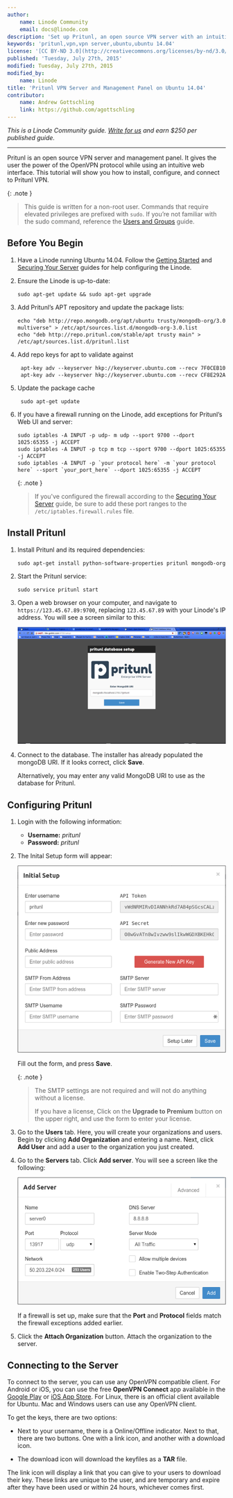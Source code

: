 ```yaml
---
author:
    name: Linode Community
    email: docs@linode.com
description: 'Set up Pritunl, an open source VPN server with an intuitive web interface'
keywords: 'pritunl,vpn,vpn server,ubuntu,ubuntu 14.04'
license: '[CC BY-ND 3.0](http://creativecommons.org/licenses/by-nd/3.0/us/)'
published: 'Tuesday, July 27th, 2015'
modified: Tuesday, July 27th, 2015
modified_by:
    name: Linode
title: 'Pritunl VPN Server and Management Panel on Ubuntu 14.04'
contributor:
    name: Andrew Gottschling
    link: https://github.com/agottschling
---
```


*This is a Linode Community guide. [Write for us](/docs/contribute) and
earn $250 per published guide.*

<hr>

Pritunl is an open source VPN server and management panel. It gives the user the power of the OpenVPN protocol while using an intuitive web interface. This tutorial will show you how to install, configure, and connect to Pritunl VPN.

{: .note }
>
> This guide is written for a non-root user. Commands that require elevated privileges are prefixed with `sudo`. If you’re not familiar with the sudo command, reference the [Users and Groups](/docs/tools-reference/linux-users-and-groups) guide.

## Before You Begin

1.	Have a Linode running Ubuntu 14.04. Follow the [Getting Started](/docs/getting-started) and [Securing Your Server](/docs/security/securing-your-server) guides for help configuring the Linode.

2.	Ensure the Linode is up-to-date:

		sudo apt-get update && sudo apt-get upgrade

3.  Add Pritunl’s APT repository and update the package lists:

		echo "deb http://repo.mongodb.org/apt/ubuntu trusty/mongodb-org/3.0 multiverse" > /etc/apt/sources.list.d/mongodb-org-3.0.list
		echo "deb http://repo.pritunl.com/stable/apt trusty main" > /etc/apt/sources.list.d/pritunl.list
		
4. Add repo keys for apt to validate against

		apt-key adv --keyserver hkp://keyserver.ubuntu.com --recv 7F0CEB10
		apt-key adv --keyserver hkp://keyserver.ubuntu.com --recv CF8E292A
		
5. Update the package cache

		sudo apt-get update

6.	If you have a firewall running on the Linode, add exceptions for Pritunl’s Web UI and server:


        sudo iptables -A INPUT -p udp- m udp --sport 9700 --dport 1025:65355 -j ACCEPT
        sudo iptables -A INPUT -p tcp m tcp --sport 9700 --dport 1025:65355 -j ACCEPT
        sudo iptables -A INPUT -p `your protocol here` -m `your protocol here` --sport `your_port_here` --dport 1025:65355 -j ACCEPT

	{: .note }
	>
	> If you've configured the firewall according to the [Securing Your Server](/docs/security/securing-your-server) guide, be sure to add these port ranges to the `/etc/iptables.firewall.rules` file.

## Install Pritunl

1.  Install Pritunl and its required dependencies:

        sudo apt-get install python-software-properties pritunl mongodb-org

2.  Start the Pritunl service:

		sudo service pritunl start

2.  Open a web browser on your computer, and navigate to `https://123.45.67.89:9700`, replacing `123.45.67.89` with your Linode's IP address. You will see a screen similar to this:

	[![Pritunl DB setup screen](/docs/assets/pritunl-db-setup-resized.png)](/docs/assets/pritunl-db-setup.png)

3.  Connect to the database. The installer has already populated the mongoDB URI. If it looks correct, click **Save**.

	Alternatively, you may enter any valid MongoDB URI to use as the database for Pritunl.

## Configuring Pritunl

1.  Login with the following information:

	- **Username:** *pritunl*
	- **Password:** *pritunl*

2.  The Inital Setup form will appear:

	![Pritunl setup screen](/docs/assets/pritunl-setup.png)

	Fill out the form, and press **Save**.

	{: .note }
	>
	> The SMTP settings are not required and will not do anything without a license.
	>
	> If you have a license, Click on the **Upgrade to Premium** button on the upper right, and use the form to enter your license.

4.	Go to the **Users** tab. Here, you will create your organizations and users. Begin by clicking **Add Organization** and entering a name. Next, click **Add User** and add a user to the organization you just created.

5. 	Go to the **Servers** tab. Click **Add server**. You will see a screen like the following:

	![Pritunl server setup screen](/docs/assets/pritunl-server-conf.png)

	If a firewall is set up, make sure that the **Port** and **Protocol** fields match the firewall exceptions added earlier.

6. 	Click the **Attach Organization** button. Attach the organization to the server.


## Connecting to the Server

To connect to the server, you can use any OpenVPN compatible client. For Android or iOS, you can use the free **OpenVPN Connect** app available in the [Google Play](https://play.google.com/store/apps/details?id=net.openvpn.openvpn) or [iOS App Store](https://itunes.apple.com/us/app/openvpn-connect/id590379981). For Linux, there is an official client available for Ubuntu. Mac and Windows users can use any OpenVPN client.

To get the keys, there are two options:

- Next to your username, there is a Online/Offline indicator. Next to that, there are two buttons. One with a link icon, and another with a download icon.

- The download icon will download the keyfiles as a **TAR** file. 

The link icon will display a link that you can give to your users to download their key. These links are unique to the user, and are temporary and expire after they have been used or within 24 hours, whichever comes first.
